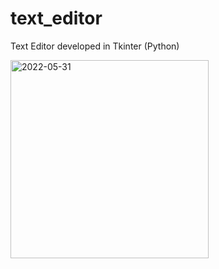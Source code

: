# text_editor
Text Editor developed in Tkinter (Python)


<img width="317" alt="2022-05-31" src="https://user-images.githubusercontent.com/36511520/171091940-9f367a29-b606-4a9a-acec-0e3db7e7e8f2.png">
